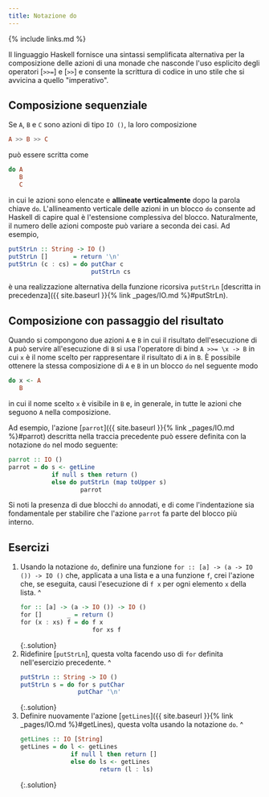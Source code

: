 ```yaml
---
title: Notazione do
---
```


{% include links.md %}

Il linguaggio Haskell fornisce una sintassi semplificata alternativa
per la composizione delle azioni di una monade che nasconde l'uso
esplicito degli operatori [`>>=`] e [`>>`] e consente la scrittura di
codice in uno stile che si avvicina a quello "imperativo".

## Composizione sequenziale

Se `A`, `B` e `C` sono azioni di tipo `IO ()`, la loro composizione

``` haskell
A >> B >> C
```

può essere scritta come

``` haskell
do A
   B
   C
```

in cui le azioni sono elencate e **allineate verticalmente** dopo la
parola chiave `do`. L'allineamento verticale delle azioni in un
blocco `do` consente ad Haskell di capire qual è l'estensione
complessiva del blocco. Naturalmente, il numero delle azioni
composte può variare a seconda dei casi. Ad esempio,

``` haskell
putStrLn :: String -> IO ()
putStrLn []       = return '\n'
putStrLn (c : cs) = do putChar c
                       putStrLn cs
```

è una realizzazione alternativa della funzione ricorsiva `putStrLn`
[descritta in precedenza]({{ site.baseurl }}{% link _pages/IO.md
%}#putStrLn).

## Composizione con passaggio del risultato

Quando si compongono due azioni `A` e `B` in cui il risultato
dell'esecuzione di `A` può servire all'esecuzione di `B` si usa
l'operatore di bind `A >>= \x -> B` in cui `x` è il nome scelto per
rappresentare il risultato di `A` in `B`. È possibile ottenere la
stessa composizione di `A` e `B` in un blocco `do` nel seguente modo

``` haskell
do x <- A
   B
```

in cui il nome scelto `x` è visibile in `B` e, in generale, in tutte
le azioni che seguono `A` nella composizione.

Ad esempio, l'azione [`parrot`]({{ site.baseurl }}{% link
_pages/IO.md %}#parrot) descritta nella traccia precedente può
essere definita con la notazione `do` nel modo seguente:

``` haskell
parrot :: IO ()
parrot = do s <- getLine
            if null s then return ()
            else do putStrLn (map toUpper s)
                    parrot
```

Si noti la presenza di due blocchi `do` annodati, e di come
l'indentazione sia fondamentale per stabilire che l'azione `parrot`
fa parte del blocco più interno.

## Esercizi

1. Usando la notazione `do`, definire una funzione `for :: [a] -> (a
   -> IO ()) -> IO ()` che, applicata a una lista e a una funzione
   `f`, crei l'azione che, se eseguita, causi l'esecuzione di `f x`
   per ogni elemento `x` della lista.
   ^
   ``` haskell
   for :: [a] -> (a -> IO ()) -> IO ()
   for []       _ = return ()
   for (x : xs) f = do f x
                       for xs f
   ```
   {:.solution}
2. Ridefinire [`putStrLn`], questa volta facendo uso di `for`
   definita nell'esercizio precedente.
   ^
   ``` haskell
   putStrLn :: String -> IO ()
   putStrLn s = do for s putChar
                   putChar '\n'
   ```
   {:.solution}
3. Definire nuovamente l'azione [`getLines`]({{ site.baseurl }}{%
   link _pages/IO.md %}#getLines), questa volta usando la notazione
   `do`.
   ^
   ``` haskell
   getLines :: IO [String]
   getLines = do l <- getLines
                 if null l then return []
                 else do ls <- getLines
                         return (l : ls)
   ```
   {:.solution}
